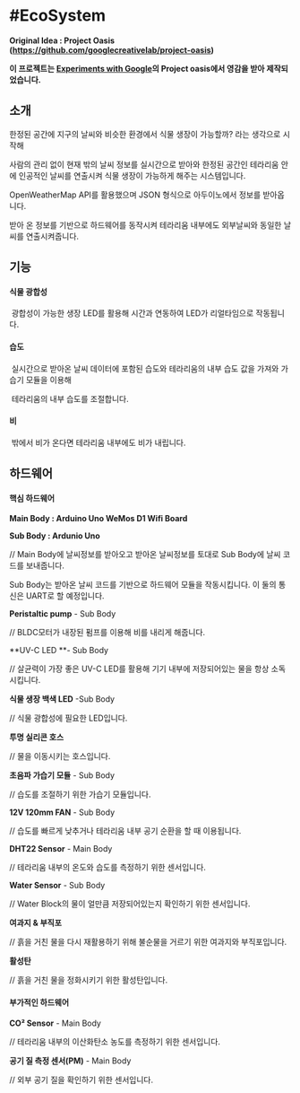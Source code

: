 # #EcoSystem



**Original Idea : Project Oasis (https://github.com/googlecreativelab/project-oasis)**

**이 프로젝트는 [Experiments with Google](https://experiments.withgoogle.com/)의 Project oasis에서 영감을 받아 제작되었습니다.**



## 소개

한정된 공간에 지구의 날씨와 비슷한 환경에서 식물 생장이 가능할까? 라는 생각으로 시작해

사람의 관리 없이 현재 밖의 날씨 정보를 실시간으로 받아와 한정된 공간인 테라리움 안에 인공적인 날씨를 연출시켜 식물 생장이 가능하게 해주는 시스템입니다.

OpenWeatherMap API를 활용했으며 JSON 형식으로 아두이노에서 정보를 받아옵니다.

받아 온 정보를 기반으로 하드웨어를 동작시켜 테라리움 내부에도 외부날씨와 동일한 날씨를 연출시켜줍니다.

## 기능

#### 식물 광합성

​	광합성이 가능한 생장 LED를 활용해 시간과 연동하여 LED가 리얼타임으로 작동됩니다.

#### 습도

​	실시간으로 받아온 날씨 데이터에 포함된 습도와 테라리움의 내부 습도 값을 가져와 가습기 모듈을 이용해

​	테라리움의 내부 습도를 조절합니다.

#### 비

​	밖에서 비가 온다면 테라리움 내부에도 비가 내립니다.



## 하드웨어

#### 핵심 하드웨어

**Main Body : Arduino Uno WeMos D1 Wifi Board**

**Sub Body : Ardunio Uno**

// Main Body에 날씨정보를 받아오고 받아온 날씨정보를 토대로 Sub Body에 날씨 코드를 보내줍니다.

Sub Body는 받아온 날씨 코드를 기반으로 하드웨어 모듈을 작동시킵니다. 이 둘의 통신은 UART로 할 예정입니다.



**Peristaltic pump** - Sub Body

// BLDC모터가 내장된 펌프를 이용해 비를 내리게 해줍니다.



**UV-C LED **- Sub Body

//  살균력이 가장 좋은 UV-C LED를 활용해 기기 내부에 저장되어있는 물을 항상 소독시킵니다.



**식물 생장 백색 LED** -Sub Body

// 식물 광합성에 필요한 LED입니다.



**투명 실리콘 호스**

// 물을 이동시키는 호스입니다.



**초음파 가습기 모듈** - Sub Body

// 습도를 조절하기 위한 가습기 모듈입니다.

 

**12V 120mm FAN** - Sub Body

// 습도를 빠르게 낮추거나 테라리움 내부 공기 순환을 할 때 이용됩니다.



**DHT22 Sensor** - Main Body

// 테라리움 내부의 온도와 습도를 측정하기 위한 센서입니다.



**Water Sensor** - Sub Body

// Water Block의 물이 얼만큼 저장되어있는지 확인하기 위한 센서입니다.



**여과지 & 부직포**

// 흙을 거친 물을 다시 재활용하기 위해 불순물을 거르기 위한 여과지와 부직포입니다.



**활성탄**

// 흙을 거친 물을 정화시키기 위한 활성탄입니다.



#### **부가적인 하드웨어**

**CO² Sensor** - Main Body

// 테라리움 내부의 이산화탄소 농도를 측정하기 위한 센서입니다.

**공기 질 측정 센서(PM)** - Main Body

// 외부 공기 질을 확인하기 위한 센서입니다.